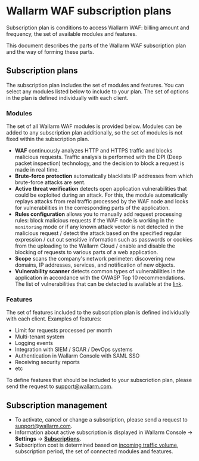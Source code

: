 # Wallarm WAF subscription plans

Subscription plan is conditions to access Wallarm WAF: billing amount and frequency, the set of available modules and features.

This document describes the parts of the Wallarm WAF subscription plan and the way of forming these parts.

## Subscription plans

The subscription plan includes the set of modules and features. You can select any modules listed below to include to your plan. The set of options in the plan is defined individually with each client.

### Modules

The set of all Wallarm WAF modules is provided below. Modules can be added to any subscription plan additionally, so the set of modules is not fixed within the subscription plan.

* **WAF** continuously analyzes HTTP and HTTPS traffic and blocks malicious requests. Traffic analysis is performed with the DPI (Deep packet inspection) technology, and the decision to block a request is made in real time.
* **Brute-force protection** automatically blacklists IP addresses from which brute-force attacks are sent.
* **Active threat verification** detects open application vulnerabilities that could be exploited during an attack. For this, the module automatically replays attacks from real traffic processed by the WAF node and looks for vulnerabilities in the corresponding parts of the application.
* **Rules configuration** allows you to manually add request processing rules: block malicious requests if the WAF node is working in the `monitoring` mode or if any known attack vector is not detected in the malicious request / detect the attack based on the specified regular expression / cut out sensitive information such as passwords or cookies from the uploading to the Wallarm Cloud / enable and disable the blocking of requests to various parts of a web application.
* **Scope** scans the company's network perimeter: discovering new domains, IP addresses, services, and notification of new objects.
* **Vulnerability scanner** detects common types of vulnerabilities in the application in accordance with the OWASP Top 10 recommendations. The list of vulnerabilities that can be detected is available at the [link](../../attacks-vulns-list.md).

### Features

The set of features included to the subscription plan is defined individually with each client. Examples of features:

* Limit for requests processed per month
* Multi-tenant system
* Logging events
* Integration with SIEM / SOAR / DevOps systems
* Authentication in Wallarm Console with SAML SSO
* Receiving security reports
* etc

To define features that should be included to your subscriotion plan, please send the request to [support@wallarm.com](mailto:support@wallarm.com). 

## Subscription management

* To activate, cancel or change a subscription, please send a request to [support@wallarm.com](mailto:support@wallarm.com).
* Information about active subscription is displayed in Wallarm Console → **Settings** → [**Subscriptions**](../../user-guides/settings/subscriptions.md).
* Subscription cost is determined based on [incoming traffic volume](../../admin-en/operation/learn-incoming-request-number.md), subscription period, the set of connected modules and features.
